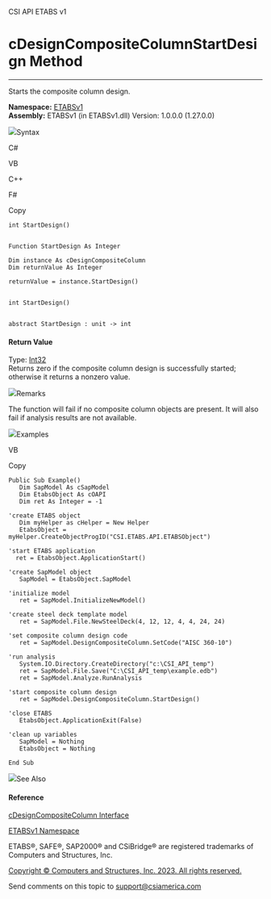 ﻿

CSI API ETABS v1

# cDesignCompositeColumnStartDesign Method  
  
---  
  
Starts the composite column design.

**Namespace:** [ETABSv1](2780f1b8-2033-5289-2298-1cdb2a7508d9.htm)  
**Assembly:** ETABSv1 (in ETABSv1.dll) Version: 1.0.0.0 (1.27.0.0)

![](../icons/SectionExpanded.png)Syntax

C#

VB

C++

F#

Copy

    
    
    int StartDesign()
    
    
    Function StartDesign As Integer
    
    Dim instance As cDesignCompositeColumn
    Dim returnValue As Integer
    
    returnValue = instance.StartDesign()
    
    
    int StartDesign()
    
    
    abstract StartDesign : unit -> int 
    

#### Return Value

Type: [Int32](https://docs.microsoft.com/dotnet/api/system.int32)  
Returns zero if the composite column design is successfully started; otherwise
it returns a nonzero value.

![](../icons/SectionExpanded.png)Remarks

The function will fail if no composite column objects are present. It will
also fail if analysis results are not available.

![](../icons/SectionExpanded.png)Examples

VB

Copy

    
    
    Public Sub Example()
       Dim SapModel As cSapModel
       Dim EtabsObject As cOAPI
       Dim ret As Integer = -1
    
    'create ETABS object
       Dim myHelper as cHelper = New Helper
       EtabsObject = myHelper.CreateObjectProgID("CSI.ETABS.API.ETABSObject")
    
    'start ETABS application
      ret = EtabsObject.ApplicationStart()
    
    'create SapModel object
       SapModel = EtabsObject.SapModel
    
    'initialize model
       ret = SapModel.InitializeNewModel()
    
    'create steel deck template model
       ret = SapModel.File.NewSteelDeck(4, 12, 12, 4, 4, 24, 24)
    
    'set composite column design code
       ret = SapModel.DesignCompositeColumn.SetCode("AISC 360-10")
    
    'run analysis
       System.IO.Directory.CreateDirectory("c:\CSI_API_temp")
       ret = SapModel.File.Save("C:\CSI_API_temp\example.edb")
       ret = SapModel.Analyze.RunAnalysis
    
    'start composite column design
       ret = SapModel.DesignCompositeColumn.StartDesign()
    
    'close ETABS
       EtabsObject.ApplicationExit(False)
    
    'clean up variables
       SapModel = Nothing
       EtabsObject = Nothing
    
    End Sub

![](../icons/SectionExpanded.png)See Also

#### Reference

[cDesignCompositeColumn Interface](5e565810-c33f-2757-e269-ba10feb0414d.htm)

[ETABSv1 Namespace](2780f1b8-2033-5289-2298-1cdb2a7508d9.htm)

ETABS®, SAFE®, SAP2000® and CSiBridge® are registered trademarks of Computers
and Structures, Inc.  

[Copyright © Computers and Structures, Inc. 2023. All rights
reserved.](http://www.csiamerica.com)

Send comments on this topic to
[support@csiamerica.com](mailto:support%40csiamerica.com?Subject=CSI%20API%20ETABS%20v1)


